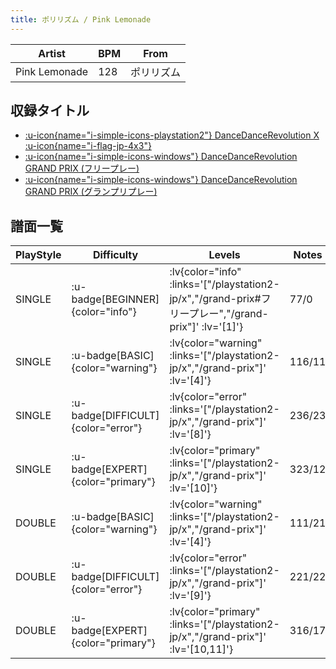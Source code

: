 ```yaml
---
title: ポリリズム / Pink Lemonade
---
```


|Artist|BPM|From|
|------|---|----|
|Pink Lemonade|128|ポリリズム|

## 収録タイトル

- [ :u-icon{name="i-simple-icons-playstation2"} DanceDanceRevolution X :u-icon{name="i-flag-jp-4x3"} ](/playstation2-jp/x)
- [ :u-icon{name="i-simple-icons-windows"} DanceDanceRevolution GRAND PRIX (フリープレー)](/grand-prix#フリープレー)
- [ :u-icon{name="i-simple-icons-windows"} DanceDanceRevolution GRAND PRIX (グランプリプレー)](/grand-prix)

## 譜面一覧

|PlayStyle|Difficulty|Levels|Notes|Movie|
|---------|----------|------|-----|-----|
|SINGLE| :u-badge[BEGINNER]{color="info"} | :lv{color="info" :links='["/playstation2-jp/x","/grand-prix#フリープレー","/grand-prix"]' :lv='[1]'} |77/0||
|SINGLE| :u-badge[BASIC]{color="warning"} | :lv{color="warning" :links='["/playstation2-jp/x","/grand-prix"]' :lv='[4]'} |116/11||
|SINGLE| :u-badge[DIFFICULT]{color="error"} | :lv{color="error" :links='["/playstation2-jp/x","/grand-prix"]' :lv='[8]'} |236/23||
|SINGLE| :u-badge[EXPERT]{color="primary"} | :lv{color="primary" :links='["/playstation2-jp/x","/grand-prix"]' :lv='[10]'} |323/12||
|DOUBLE| :u-badge[BASIC]{color="warning"} | :lv{color="warning" :links='["/playstation2-jp/x","/grand-prix"]' :lv='[4]'} |111/21||
|DOUBLE| :u-badge[DIFFICULT]{color="error"} | :lv{color="error" :links='["/playstation2-jp/x","/grand-prix"]' :lv='[9]'} |221/22||
|DOUBLE| :u-badge[EXPERT]{color="primary"} | :lv{color="primary" :links='["/playstation2-jp/x","/grand-prix"]' :lv='[10,11]'} |316/17||
